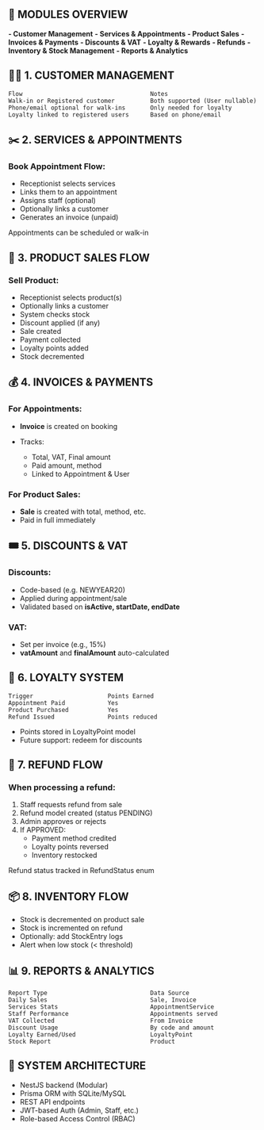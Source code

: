 ## 🧩 MODULES OVERVIEW

**- Customer Management**
**- Services & Appointments**
**- Product Sales**
**- Invoices & Payments**
**- Discounts & VAT**
**- Loyalty & Rewards**
**- Refunds**
**- Inventory & Stock Management**
**- Reports & Analytics**

## 💁‍♀️ 1. CUSTOMER MANAGEMENT

```
Flow                                    Notes
Walk-in or Registered customer          Both supported (User nullable)
Phone/email optional for walk-ins       Only needed for loyalty
Loyalty linked to registered users      Based on phone/email
```

## ✂️ 2. SERVICES & APPOINTMENTS

### Book Appointment Flow:

- Receptionist selects services
- Links them to an appointment
- Assigns staff (optional)
- Optionally links a customer
- Generates an invoice (unpaid)

Appointments can be scheduled or walk-in

## 🛒 3. PRODUCT SALES FLOW

### Sell Product:

- Receptionist selects product(s)
- Optionally links a customer
- System checks stock
- Discount applied (if any)
- Sale created
- Payment collected
- Loyalty points added
- Stock decremented

## 💰 4. INVOICES & PAYMENTS

### For Appointments:

- **Invoice** is created on booking

- Tracks:

  - Total, VAT, Final amount
  - Paid amount, method
  - Linked to Appointment & User

### For Product Sales:

- **Sale** is created with total, method, etc.
- Paid in full immediately

## 🎟 5. DISCOUNTS & VAT

### Discounts:

- Code-based (e.g. NEWYEAR20)
- Applied during appointment/sale
- Validated based on **isActive, startDate, endDate**

### VAT:

- Set per invoice (e.g., 15%)
- **vatAmount** and **finalAmount** auto-calculated

## 🎁 6. LOYALTY SYSTEM

```
Trigger                     Points Earned
Appointment Paid            Yes
Product Purchased           Yes
Refund Issued               Points reduced
```

- Points stored in LoyaltyPoint model
- Future support: redeem for discounts

## 🔁 7. REFUND FLOW

### When processing a refund:

1. Staff requests refund from sale
2. Refund model created (status PENDING)
3. Admin approves or rejects
4. If APPROVED:
   - Payment method credited
   - Loyalty points reversed
   - Inventory restocked

Refund status tracked in RefundStatus enum

## 📦 8. INVENTORY FLOW

- Stock is decremented on product sale
- Stock is incremented on refund
- Optionally: add StockEntry logs
- Alert when low stock (< threshold)

## 📊 9. REPORTS & ANALYTICS

```
Report Type                             Data Source
Daily Sales                             Sale, Invoice
Services Stats                          AppointmentService
Staff Performance                       Appointments served
VAT Collected                           From Invoice
Discount Usage                          By code and amount
Loyalty Earned/Used                     LoyaltyPoint
Stock Report                            Product
```

## 🧱 SYSTEM ARCHITECTURE

- NestJS backend (Modular)
- Prisma ORM with SQLite/MySQL
- REST API endpoints
- JWT-based Auth (Admin, Staff, etc.)
- Role-based Access Control (RBAC)
